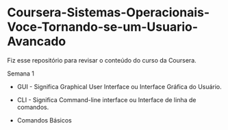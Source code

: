 # Coursera-Sistemas-Operacionais-Voce-Tornando-se-um-Usuario-Avancado

Fiz esse repositório para revisar o conteúdo do curso da Coursera.

Semana 1

- GUI - Significa Graphical User Interface ou Interface Gráfica do Usuário.
- CLI - Significa Command-line interface ou Interface de linha de comandos.

- Comandos Básicos
